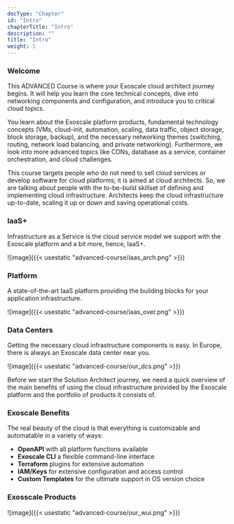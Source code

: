 ```yaml
---
docType: "Chapter"
id: "Intro"
chapterTitle: "Intro"
description: ""
title: "Intro"
weight: 1
---
```


### **Welcome**

This ADVANCED Course is where your Exoscale cloud architect journey begins. It will help you learn the core technical concepts, dive into networking components and configuration, and introduce you to critical cloud topics.

You learn about the Exoscale platform products, fundamental technology concepts (VMs, cloud-init, automation, scaling, data traffic, object storage, block storage, backup), and the necessary networking themes (switching, routing, network load balancing, and private networking). Furthermore, we look into more advanced topics like CDNs, database as a service, container orchestration, and cloud challenges.

This course targets people who do not need to sell cloud services or develop software for cloud platforms; it is aimed at cloud architects. So, we are talking about people with the to-be-build skillset of defining and implementing cloud infrastructure. Architects keep the cloud infrastructure up-to-date, scaling it up or down and saving operational costs.

### **laaS+**

Infrastructure as a Service is the cloud service model we support with the Exoscale platform and a bit more, hence, IaaS+.

![image]({{< usestatic "advanced-course/iaas_arch.png" >}})

### **Platform**

A state-of-the-art IaaS platform providing the building blocks for your application infrastructure.

![image]({{< usestatic "advanced-course/iaas_over.png" >}})

### **Data Centers**

Getting the necessary cloud infrastructure components is easy. In Europe, there is always an Exoscale data center near you.

![image]({{< usestatic "advanced-course/our_dcs.png" >}})

Before we start the Solution Architect journey, we need a quick overview of the main benefits of using the cloud infrastructure provided by the Exoscale platform and the portfolio of products it consists of.

### **Exoscale Benefits**

The real beauty of the cloud is that everything is customizable and automatable in a variety of ways:
 - **OpenAPI** with all platform functions available
 - **Exoscale CLI** a flexible command-line interface
 - **Terraform** plugins for extensive automation
 - **IAM/Keys** for extensive configuration and access control
 - **Custom Templates** for the ultimate support in OS version choice

###  **Exosscale Products**

![image]({{< usestatic "advanced-course/our_wui.png" >}})

